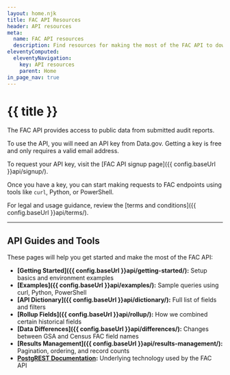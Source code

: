 ```yaml
---
layout: home.njk
title: FAC API Resources
header: API resources
meta:
  name: FAC API resources
  description: Find resources for making the most of the FAC API to download single audit data.
eleventyComputed:
  eleventyNavigation:
    key: API resources
    parent: Home
in_page_nav: true
---
```


# {{ title }}

The FAC API provides access to public data from submitted audit reports.

To use the API, you will need an API key from Data.gov. Getting a key is free and only requires a valid email address.  

To request your API key, visit the [FAC API signup page]({{ config.baseUrl }}api/signup/).

Once you have a key, you can start making requests to FAC endpoints using tools like `curl`, Python, or PowerShell.

For legal and usage guidance, review the [terms and conditions]({{ config.baseUrl }}api/terms/).

---

## API Guides and Tools

These pages will help you get started and make the most of the FAC API:

- **[Getting Started]({{ config.baseUrl }}api/getting-started/):** Setup basics and environment examples
- **[Examples]({{ config.baseUrl }}api/examples/):** Sample queries using curl, Python, PowerShell
- **[API Dictionary]({{ config.baseUrl }}api/dictionary/):** Full list of fields and filters
- **[Rollup Fields]({{ config.baseUrl }}api/rollup/):** How we combined certain historical fields
- **[Data Differences]({{ config.baseUrl }}api/differences/):** Changes between GSA and Census FAC field names
- **[Results Management]({{ config.baseUrl }}api/results-management/):** Pagination, ordering, and record counts
- **[PostgREST Documentation](https://postgrest.org/en/v12/):** Underlying technology used by the FAC API
